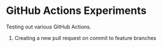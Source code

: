 # GitHub Actions Experiments

Testing out various GitHub Actions.

1. Creating a new pull request on commit to feature branches
